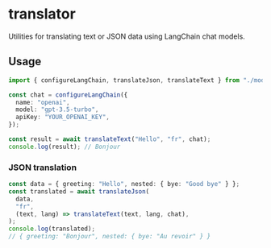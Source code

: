 # translator

Utilities for translating text or JSON data using LangChain chat models.

## Usage

```ts
import { configureLangChain, translateJson, translateText } from "./mod.ts";

const chat = configureLangChain({
  name: "openai",
  model: "gpt-3.5-turbo",
  apiKey: "YOUR_OPENAI_KEY",
});

const result = await translateText("Hello", "fr", chat);
console.log(result); // Bonjour
```

### JSON translation

```ts
const data = { greeting: "Hello", nested: { bye: "Good bye" } };
const translated = await translateJson(
  data,
  "fr",
  (text, lang) => translateText(text, lang, chat),
);
console.log(translated);
// { greeting: "Bonjour", nested: { bye: "Au revoir" } }
```
